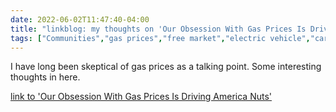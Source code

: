 ---date: 2022-06-02T11:47:40-04:00title: "linkblog: my thoughts on 'Our Obsession With Gas Prices Is Driving America Nuts'"tags: ["Communities","gas prices","free market","electric vehicle","cars"]---I have long been skeptical of gas prices as a talking point. Some interesting thoughts in here. [link to 'Our Obsession With Gas Prices Is Driving America Nuts'](https://www.vice.com/en/article/bvnww5/our-obsession-with-gas-prices-is-driving-america-nuts)